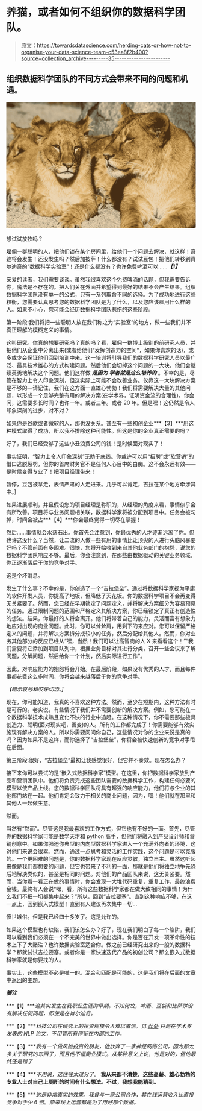 # 养猫，或者如何不组织你的数据科学团队。

> 原文：<https://towardsdatascience.com/herding-cats-or-how-not-to-organise-your-data-science-team-c53ea8f2b400?source=collection_archive---------35----------------------->

## 组织数据科学团队的不同方式会带来不同的问题和机遇。

![](img/9f8570f5ecdaba35694cb1f37e035594.png)

想试试放牧吗？

雇佣一群聪明的人，把他们锁在某个房间里，给他们一个问题去解决，就这样！奇迹将会发生！还没发生吗？然后加披萨！什么都没有？试试豆包！把他们转移到肖尔迪奇的“数据科学实验室”！还是什么都没有？也许免费啤酒可以……***【1】***

亲爱的读者，我们需要谈谈。虽然我很喜欢这个免费啤酒的话题，但我需要告诉你，魔法是不存在的。把人们关在外面并希望得到最好的结果不会产生结果。组织数据科学团队没有单一的公式，只有一系列取舍不同的选择。为了成功地进行这些权衡，您需要认真思考您的数据科学团队是为了什么，以及您应该雇用什么样的人。如果不小心，您可能会经历数据科学团队悲伤的这些阶段:

第一阶段:我们将把一些聪明人放在我们称之为“实验室”的地方，做一些我们并不真正理解的模糊定义的事情。

这叫研究。你真的想要研究吗？真的吗？看，雇佣一群博士级别的前研究人员，并把他们从企业中分离出来(或者给他们“发挥创造力的空间”，如果你喜欢的话)，或多或少会保证他们回到培训中来。这一培训将引导我们的数据科学研究人员以最广泛、最具技术雄心的方式构建问题。然后他们会切掉这个问题的一大块，他们会继续英勇地解决这个问题。他们这样做 ***是因为*** ***学者就是这么培养的*** 。不幸的是，尽管在智力上令人印象深刻，但这实际上可能不会改善业务。仅靠这一大块解决方案是不够的—请记住，我们在这方面一直雄心勃勃！我们将需要解决大量的其他问题，以形成一个足够完整有用的解决方案(在学术界，证明资金流的合理性)。你会问，这需要多长时间？也许一年。或者三年。或者 20 年。但是嘿！这仍然是令人印象深刻的进步，对不对？

如果你是谷歌或者微软的人，那也没关系。甚至有一些初创企业***【3】***用这种模式取得了成功，所以我不排除这种可能性。但这是你的企业真正需要的吗？

好了，我们已经受够了这些小丑浪费公司的钱！是时候面对现实了！

事实证明，“智力上令人印象深刻”无助于底线。你或许可以用“招聘”或“软营销”的借口逃脱惩罚，但你的首席财务官不是任何人心目中的白痴。这不会永远有效——是时候变得专业了！把项目经理带来！

暂停，豆包被拿走，表情严肃的人走进来。几乎可以肯定，吉拉在某个地方牵涉其中。]

如果进展顺利，并且假设您的项目经理是称职的，从经理的角度来看，事情似乎会有所改善。项目将与业务问题相关联，数据科学家将被分配到项目中。任务会被勾掉，时间会被占***【4】***你会最终觉得一切尽在掌握！

然后……事情就会水落石出。你首先会注意到，你最优秀的人才逐渐远离了你。但也许这没什么？当然，让二流的人做一些有用的事情比让顶尖的人进行头脑风暴要好吗？不管前面有多困难。很快，您将开始收到来自其他业务部门的抱怨，说您的数据科学团队响应不够。最后，你会注意到，在那些由数据驱动的关键业务领域，你正逐渐落后于你的竞争对手。

这是个坏消息。

发生了什么事？不幸的是，你创造了一个“吉拉堡垒”。通过将数据科学家视为平庸的软件开发人员，你提高了地板，但降低了天花板。你的数据科学项目不会再变得无关紧要了。然而，您已经在早期锁定了问题定义，并将解决方案细分为容易预见的任务。通过限制问题的范围和严格定义其解决方案，你已经锁定了真正有创造性的想法。结果，你最好的人将会离开。他们将带着自己的能力，灵活而富有想象力地应对出现的商业问题。此时，你可以耸耸肩，用剩下的来应对。您可以保留严格定义的问题，并将解决方案拆分成较小的任务，然后分配给其他人。然而，你对业务其他部分的反应已经从“嘿，当然！我们可以让高智商的人 X 来看看这个！”“我们需要将它添加到项目队列中，根据业务目标对其进行分类，召开一些会议来了解问题，分解问题，然后给你一个计划，然后实际进行工作”。

因此，对响应能力的抱怨将会开始。在最后阶段，如果没有优秀的人才，而且每件事都花费这么多时间，你将会越来越落后于你的竞争对手。

*【暗示哀号和咬牙切齿。]*

现在，你可能知道，我真的不喜欢这种方法。然而，至少在短期内，这种方法有时是可行的。老实说，有些情况下我们并不需要创新的解决方案。例如，您可能在一个数据科学技术成熟且变化不快的行业中追赶。在这种情况下，你不需要那些极具创造力、聪明(面对现实吧，善变)的人。所有的工作都完成了！你需要能够有效实施现有解决方案的人。所以你需要问问你自己，这些情况对你的企业来说是真的吗？因为如果不是这样，而你选择了“吉拉堡垒”，你将会被快速创新的竞争对手甩在后面。

第三阶段:很好，“吉拉堡垒”最初让我感觉很好，但它并不奏效。现在怎么办？

接下来你可以尝试的是“嵌入式数据科学家”模型。在这里，你把数据科学家放到产品和营销团队中。他们将负责完成这些团队需要的数据科学工作，构建任何必要的模型以使产品上线。您的数据科学团队将具有超强的响应能力，他们将与企业的其他部门站在一起。他们肯定会致力于相关的商业问题，因为，嘿！他们就在那里和其他人一起做生意。

然而。

当然有“然而”。尽管这是我最喜欢的工作方式，但它也有不好的一面。首先，尽管你的数据科学家可能是数学天才和 python 高手，但他们将融入到产品设计师和营销创意中。如果你强迫你典型的内向型数据科学家进入一个充满外向者的环境，这对他们来说会很累。然而，通过一点思考和灵活的工作实践，这个问题是可以克服的。一个更困难的问题是，你的数据科学家现在反应灵敏，独立自主。虽然这听起来像是我们都想要的问题，但它也带来了不利的一面，那就是他们将独立地争先恐后地解决类似的，甚至是相同的问题。对他们的产品团队来说，这无关紧要。然而，当你看一看正在做的事情时，你会发现一大堆代码重复，重复工作，最终浪费金钱。最终有人会说“嘿，看，所有这些数据科学家都在做大致相同的事情！为什么我们不把一切都集中起来？”所以，回到“吉拉要塞”。直到这种响应不够，在这一点上，回到嵌入式模型！直到有人建议再次集中一切…

愤世嫉俗。但是我已经四十多岁了。这是允许的。

如果这个模型也有缺陷，我们该怎么办？好了，现在我们明白了每一个陷阱，我们可以看到我们必须在一个不完美的世界中做出选择。你是否在开发一项革命性的技术上下了大赌注？也许数据实验室适合你。做之前已经研究出来的一般的数据科学？那就试试吉拉要塞。或者你是一家快速迭代产品的初创公司？那么嵌入式数据科学家就是你要找的人。

事实上，这些模型不必是唯一的。混合和匹配是可能的，这是我们将在后面的文章中返回的主题。

***脚注***

***【1】****这其实发生在我职业生涯的早期。不知何故，啤酒、豆袋和比萨饼没有解决任何问题，即使是在肖尔迪奇。*

***【2】****科技公司在研究上的投资规模令人难以置信。见* [*此处*](http://www.marekrei.com/blog/ml-and-nlp-publications-in-2018/) *只是在学术界发表的 NLP 论文，不用管所有停留在内部的工作。*

***【3】****我有一个做风险投资的朋友，他放弃了一家神经网络公司，因为那太多关于研究的东西了，而且他不懂商业模式。从某种意义上说，他是对的，但他最终还是错了*

***【4】****不用说，这往往太过分了。* **我从来都不清楚，这些高薪、雄心勃勃的专业人士对自己上厕所的时间有什么想法。不过，我想我能猜到。**

***【5】****这是非常真实的效果。我曾与一家公司合作，其在线运营收入比直接竞争对手少 6 倍。原来线上运营都是为了用好那个数据。*